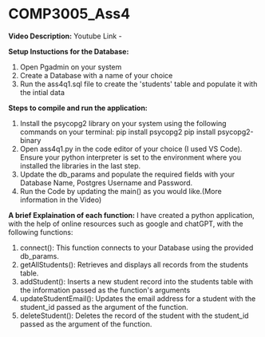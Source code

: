 # COMP3005_Ass4

**Video Description:**
Youtube Link - 

**Setup Instuctions for the Database:**
1. Open Pgadmin on your system
2. Create a Database with a name of your choice
3. Run the ass4q1.sql file to create the 'students' table and populate it with the intial data

**Steps to compile and run the application:**
1. Install the psycopg2 library on your system using the following commands on your terminal:
    pip install psycopg2
    pip install psycopg2-binary
2. Open ass4q1.py in the code editor of your choice (I used VS Code). Ensure your python interpreter is set to the environment where you installed the libraries in       the last step.
3. Update the db_params and populate the required fields with your Database Name, Postgres Username and Password.
4. Run the Code by updating the main() as you would like.(More information in the Video)

**A brief Explaination of each function:**
I have created a python application, with the help of online resources such as google and chatGPT, with the following functions:
1. connect(): This function connects to your Database using the provided db_params.
2. getAllStudents(): Retrieves and displays all records from the students table.
3. addStudent(): Inserts a new student record into the students table with the information passed as the function's arguments
4. updateStudentEmail(): Updates the email address for a student with the student_id passed as the argument of the function.
5. deleteStudent(): Deletes the record of the student with the student_id passed as the argument of the function.
